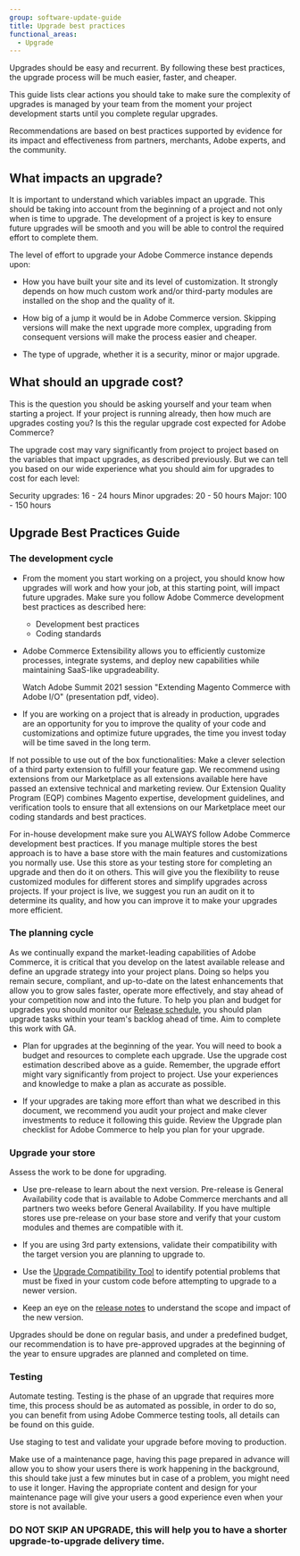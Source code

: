 ```yaml
---
group: software-update-guide
title: Upgrade best practices
functional_areas:
  - Upgrade
---
```


Upgrades should be easy and recurrent. By following these best practices, the upgrade process will be much easier, faster, and cheaper.

This guide lists clear actions you should take to make sure the complexity of upgrades is managed by your team from the moment your project development starts until you complete regular upgrades.

Recommendations are based on best practices supported by evidence for its impact and effectiveness from partners, merchants, Adobe experts, and the community.

## What impacts an upgrade?

It is important to understand which variables impact an upgrade. This should be taking into account from the beginning of a project and not only when is time to upgrade. The development of a project is key to ensure future upgrades will be smooth and you will be able to control the required effort to complete them.

The level of effort to upgrade your Adobe Commerce instance depends upon:

*  How you have built your site and its level of customization. It strongly depends on how much custom work and/or third-party modules are installed on the shop and the quality of it.

*  How big of a jump it would be in Adobe Commerce version. Skipping versions will make the next upgrade more complex, upgrading from consequent versions will make the process easier and cheaper.

*  The type of upgrade, whether it is a security, minor or major upgrade.

## What should an upgrade cost?

This is the question you should be asking yourself and your team when starting a project. If your project is running already, then how much are upgrades costing you? Is this the regular upgrade cost expected for Adobe Commerce?

The upgrade cost may vary significantly from project to project based on the variables that impact upgrades, as described previously. But we can tell you based on our wide experience what you should aim for upgrades to cost for each level:

Security upgrades: 16 - 24 hours
Minor upgrades: 20 - 50 hours
Major: 100 - 150 hours

## Upgrade Best Practices Guide

### The development cycle

*  From the moment you start working on a project, you should know how upgrades will work and how your job, at this starting point, will impact future upgrades. Make sure you follow Adobe Commerce development best practices as described here:
   *  Development best practices
   *  Coding standards
*  Adobe Commerce Extensibility allows you to efficiently customize processes, integrate systems, and deploy new capabilities while maintaining SaaS-like upgradeability.

   Watch Adobe Summit 2021 session "Extending Magento Commerce with Adobe I/O" (presentation pdf, video).

*  If you are working on a project that is already in production, upgrades are an opportunity for you to improve the quality of your code and customizations and optimize future upgrades, the time you invest today will be time saved in the long term.

If not possible to use out of the box functionalities:
Make a clever selection of a third party extension to fulfill your feature gap. We recommend using extensions from our Marketplace as all extensions available here have passed an extensive technical and marketing review. Our Extension Quality Program (EQP) combines Magento expertise, development guidelines, and verification tools to ensure that all extensions on our Marketplace meet our coding standards and best practices.

For in-house development make sure you ALWAYS follow Adobe Commerce development best practices.
If you manage multiple stores the best approach is to have a base store with the main features and customizations you normally use. Use this store as your testing store for completing an upgrade and then do it on others. This will give you the flexibility to reuse customized modules for different stores and simplify upgrades across projects.
If your project is live, we suggest you run an audit on it to determine its quality, and how you can improve it to make your upgrades more efficient.

### The planning cycle

As we continually expand the market-leading capabilities of Adobe Commerce, it is critical that you develop on the latest available release and define an upgrade strategy into your project plans. Doing so helps you remain secure, compliant, and up-to-date on the latest enhancements that allow you to grow sales faster, operate more effectively, and stay ahead of your competition now and into the future. To help you plan and budget for upgrades you should monitor our [Release schedule]({{site.baseurl}}/release), you should plan upgrade tasks within your team's backlog ahead of time. Aim to complete this work with GA.

*  Plan for upgrades at the beginning of the year. You will need to book a budget and resources to complete each upgrade. Use the upgrade cost estimation described above as a guide. Remember, the upgrade effort might vary significantly from project to project. Use your experiences and knowledge to make a plan as accurate as possible.

*  If your upgrades are taking more effort than what we described in this document, we recommend you audit your project and make clever investments to reduce it following this guide.
Review the Upgrade plan checklist for Adobe Commerce to help you plan for your upgrade.

### Upgrade your store

Assess the work to be done for upgrading.

*  Use pre-release to learn about the next version. Pre-release is General Availability code that is available to Adobe Commerce merchants and all partners two weeks before General Availability. If you have multiple stores use pre-release on your base store and verify that your custom modules and themes are compatible with it.

*  If you are using 3rd party extensions, validate their compatibility with the target version you are planning to upgrade to.

*  Use the [Upgrade Compatibility Tool]({{site.url}}/upgrade-compatibility-tool/introduction.html) to identify potential problems that must be fixed in your custom code before attempting to upgrade to a newer version.

*  Keep an eye on the [release notes]({{page.baseurl}}/release-notes/bk-release-notes.html) to understand the scope and impact of the new version.

Upgrades should be done on regular basis, and under a predefined budget, our recommendation is to have pre-approved upgrades at the beginning of the year to ensure upgrades are planned and completed on time.

### Testing

Automate testing. Testing is the phase of an upgrade that requires more time, this process should be as automated as possible, in order to do so, you can benefit from using Adobe Commerce testing tools, all details can be found on this guide.

Use staging to test and validate your upgrade before moving to production.

Make use of a maintenance page, having this page prepared in advance will allow you to show your users there is work happening in the background, this should take just a few minutes but in case of a problem, you might need to use it longer. Having the appropriate content and design for your maintenance page will give your users a good experience even when your store is not available.  

### DO NOT SKIP AN UPGRADE, this will help you to have a shorter upgrade-to-upgrade delivery time.